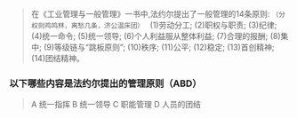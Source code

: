 >   在《工业管理与一般管理》一书中,法约尔提出了一般管理的14条原则: `（分权则鸡鸣林，离愁几条，济公温床团） `
(1)劳动分工;
(2)职权与职责;
(3)纪律;
(4)统一命令;
(5)统一领导;
(6)个人利益服从整体利益;
(7)合理的报酬;
(8)集中;
(9)等级链与“跳板原则”;
(10)秩序;
(11)公平;
(12)稳定;
(13)首创精神;
(14)团结精神。

### 以下哪些内容是法约尔提出的管理原则（ABD）
>   A 统一指挥 B 统一领导 C 职能管理 D 人员的团结 

